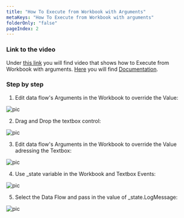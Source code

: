 ```yaml
---
title: "How To Execute from Workbook with Arguments"
metaKeys: "How To Execute from Workbook with arguments"
folderOnly: "false"
pageIndex: 2
---
```


### Link to the video

Under [this link](https://profitbasedocs.blob.core.windows.net/videos/Data%20Flow%20-%20Execute%20from%20Workbook%20with%20arguments.mp4) you will find video that shows how to Execute from Workbook with arguments. [Here](../../dataflows/execution/index.md) you will find [Documentation](../../dataflows/execution/index.md).
<br/>


### Step by step


1. Edit data flow's Arguments in the Workbook to override the Value:

![pic](https://profitbasedocs.blob.core.windows.net/images/HTpar2%20(1).png)

2. Drag and Drop the textbox control: 

![pic](https://profitbasedocs.blob.core.windows.net/images/HTpar2%20(2).png)

3. Edit data flow's Arguments in the Workbook to override the Value adressing the Textbox:
   
![pic](https://profitbasedocs.blob.core.windows.net/images/HTpar2%20(3).png)

4. Use _state variable in the Workbook and Textbox Events:

![pic](https://profitbasedocs.blob.core.windows.net/images/HTpar2%20(4).png)

5. Select the Data Flow and pass in the value of _state.LogMessage:

![pic](https://profitbasedocs.blob.core.windows.net/images/HTpar2%20(5).png)